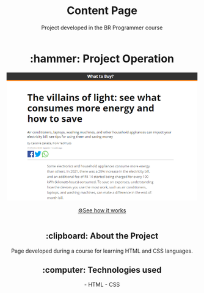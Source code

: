 <h1 align="center" font-size="20px">Content Page</h1>

<div align="center">
   Project developed in the BR Programmer course
</div>
<br>

<h1 align="center" > :hammer: Project Operation </h1>

<p align="center" >
<img  width="500px" src="/contentpage.png" alt="model" >
</p>

<div align="center">
<a href="pagconteudo.netlify.app">⚙️See how it works</a>
</div>  

<br>

<h2 align="center"> :clipboard: About the Project </h2>

<div align="center">
Page developed during a course for learning HTML and CSS languages.
</div>

<h2 align="center"> :computer: Technologies used </h2>
<div align="center">
- HTML
- CSS
</div>
